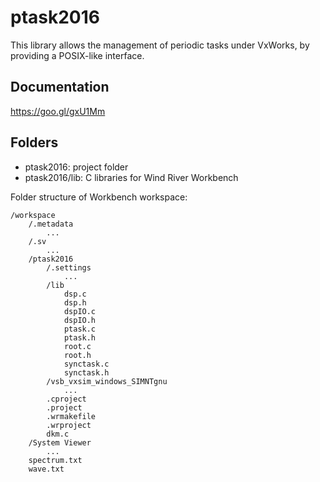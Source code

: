 # ptask2016
This library allows the management of periodic tasks under VxWorks, by providing a POSIX-like interface.

## Documentation
https://goo.gl/gxU1Mm

## Folders
* ptask2016: project folder
* ptask2016/lib: C libraries for Wind River Workbench

Folder structure of Workbench workspace:
```
/workspace
	/.metadata
		...
	/.sv
		...
	/ptask2016
		/.settings
			...
		/lib
			dsp.c
			dsp.h
			dspIO.c
			dspIO.h
			ptask.c
			ptask.h
			root.c
			root.h
			synctask.c
			synctask.h
		/vsb_vxsim_windows_SIMNTgnu
			...
		.cproject
		.project
		.wrmakefile
		.wrproject
		dkm.c
	/System Viewer
		...
	spectrum.txt
	wave.txt
```
